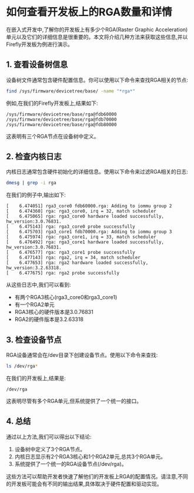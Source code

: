 # 如何查看开发板上的RGA数量和详情

在嵌入式开发中,了解你的开发板上有多少个RGA(Raster Graphic Acceleration)单元以及它们的详细信息是很重要的。本文将介绍几种方法来获取这些信息,并以Firefly开发板为例进行演示。

## 1. 查看设备树信息

设备树文件通常包含硬件配置信息。你可以使用以下命令来查找RGA相关的节点:

```bash
find /sys/firmware/devicetree/base/ -name "*rga*"
```

例如,在我们的Firefly开发板上,结果如下:

```
/sys/firmware/devicetree/base/rga@fdb60000
/sys/firmware/devicetree/base/rga@fdb70000
/sys/firmware/devicetree/base/rga@fdb80000
```

这表明有三个RGA节点在设备树中定义。

## 2. 检查内核日志

内核日志通常包含硬件初始化的详细信息。使用以下命令来过滤RGA相关的日志:

```bash
dmesg | grep -i rga
```

在我们的例子中,输出如下:

```
[    6.474051] rga3_core0 fdb60000.rga: Adding to iommu group 2
[    6.474360] rga: rga3_core0, irq = 32, match scheduler
[    6.475065] rga: rga3_core0 hardware loaded successfully, hw_version:3.0.76831.
[    6.475143] rga: rga3_core0 probe successfully
[    6.475703] rga3_core1 fdb70000.rga: Adding to iommu group 3
[    6.475974] rga: rga3_core1, irq = 33, match scheduler
[    6.476492] rga: rga3_core1 hardware loaded successfully, hw_version:3.0.76831.
[    6.476577] rga: rga3_core1 probe successfully
[    6.477143] rga: rga2, irq = 34, match scheduler
[    6.477653] rga: rga2 hardware loaded successfully, hw_version:3.2.63318.
[    6.477675] rga: rga2 probe successfully
```

从这些日志中,我们可以看到:
- 有两个RGA3核心(rga3_core0和rga3_core1)
- 有一个RGA2单元
- RGA3核心的硬件版本是3.0.76831
- RGA2的硬件版本是3.2.63318

## 3. 检查设备节点

RGA设备通常会在/dev目录下创建设备节点。使用以下命令来查找:

```bash
ls /dev/rga*
```

在我们的开发板上,结果是:

```
/dev/rga
```

这表明尽管有多个RGA单元,但系统提供了一个统一的接口。

## 4. 总结

通过以上方法,我们可以得出以下结论:

1. 设备树中定义了3个RGA节点。
2. 内核日志显示有2个RGA3核心和1个RGA2单元,总共3个RGA单元。
3. 系统提供了一个统一的RGA设备节点(/dev/rga)。

这些方法可以帮助开发者快速了解他们的开发板上RGA的配置情况。请注意,不同的开发板可能会有不同的输出结果,具体取决于硬件配置和驱动实现。


